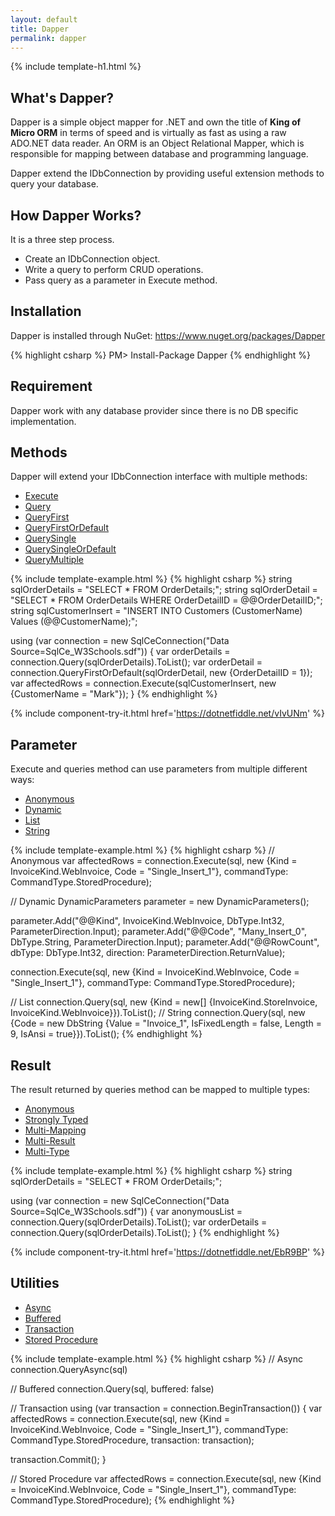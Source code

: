 ```yaml
---
layout: default
title: Dapper
permalink: dapper
---
```


{% include template-h1.html %}

## What's Dapper?
Dapper is a simple object mapper for .NET and own the title of **King of Micro ORM** in terms of speed and is virtually as fast as using a raw ADO.NET data reader. An ORM is an Object Relational Mapper, which is responsible for mapping between database and programming language.

Dapper extend the IDbConnection by providing useful extension methods to query your database.

## How Dapper Works?
It is a three step process.
- Create an IDbConnection object.
- Write a query to perform CRUD operations.
- Pass query as a parameter in Execute method.

## Installation
Dapper is installed through NuGet: <a href="https://www.nuget.org/packages/Dapper" target="_blank">https://www.nuget.org/packages/Dapper</a>

{% highlight csharp %}
PM> Install-Package Dapper
{% endhighlight %}

## Requirement
Dapper work with any database provider since there is no DB specific implementation.

## Methods
Dapper will extend your IDbConnection interface with multiple methods:

- [Execute](/execute)
- [Query](/query)
- [QueryFirst](/queryfirst)
- [QueryFirstOrDefault](/queryfirstordefault)
- [QuerySingle](/querysingle)
- [QuerySingleOrDefault](/querysingleordefault)
- [QueryMultiple](/querymultiple)

{% include template-example.html %} {% highlight csharp %}
string sqlOrderDetails = "SELECT * FROM OrderDetails;";
string sqlOrderDetail = "SELECT * FROM OrderDetails WHERE OrderDetailID = @@OrderDetailID;";
string sqlCustomerInsert = "INSERT INTO Customers (CustomerName) Values (@@CustomerName);";


using (var connection = new SqlCeConnection("Data Source=SqlCe_W3Schools.sdf"))
{
	var orderDetails = connection.Query(sqlOrderDetails).ToList();
	var orderDetail = connection.QueryFirstOrDefault(sqlOrderDetail, new {OrderDetailID = 1});
	var affectedRows = connection.Execute(sqlCustomerInsert,  new {CustomerName = "Mark"});
}
{% endhighlight %}

{% include component-try-it.html href='https://dotnetfiddle.net/vIvUNm' %}

## Parameter
Execute and queries method can use parameters from multiple different ways:

- [Anonymous](/parameter-anonymous)
- [Dynamic](/parameter-dynamic)
- [List](/parameter-list)
- [String](/parameter-string)

{% include template-example.html %} {% highlight csharp %}
// Anonymous
var affectedRows = connection.Execute(sql,
                    new {Kind = InvoiceKind.WebInvoice, Code = "Single_Insert_1"},
                    commandType: CommandType.StoredProcedure);

// Dynamic
DynamicParameters parameter = new DynamicParameters();

parameter.Add("@@Kind", InvoiceKind.WebInvoice, DbType.Int32, ParameterDirection.Input);
parameter.Add("@@Code", "Many_Insert_0", DbType.String, ParameterDirection.Input);
parameter.Add("@@RowCount", dbType: DbType.Int32, direction: ParameterDirection.ReturnValue);

connection.Execute(sql,
new {Kind = InvoiceKind.WebInvoice, Code = "Single_Insert_1"},
commandType: CommandType.StoredProcedure);

// List
connection.Query<Invoice>(sql, new {Kind = new[] {InvoiceKind.StoreInvoice, InvoiceKind.WebInvoice}}).ToList();
// String
connection.Query<Invoice>(sql, new {Code = new DbString {Value = "Invoice_1", IsFixedLength = false, Length = 9, IsAnsi = true}}).ToList();
{% endhighlight %}

## Result
The result returned by queries method can be mapped to multiple types:

- [Anonymous](/result-anonymous)
- [Strongly Typed](/result-strongly-typed)
- [Multi-Mapping](/result-multi-mapping)
- [Multi-Result](/result-multi-result)
- [Multi-Type](/result-multi-type)

{% include template-example.html %} {% highlight csharp %}
string sqlOrderDetails = "SELECT * FROM OrderDetails;";

using (var connection = new SqlCeConnection("Data Source=SqlCe_W3Schools.sdf"))
{
var anonymousList = connection.Query(sqlOrderDetails).ToList();
var orderDetails = connection.Query<OrderDetail>(sqlOrderDetails).ToList();
}
{% endhighlight %}

{% include component-try-it.html href='https://dotnetfiddle.net/EbR9BP' %}

## Utilities

- [Async](async)
- [Buffered](buffered)
- [Transaction](transaction)
- [Stored Procedure](stored-procedure)

{% include template-example.html %} {% highlight csharp %}
// Async
connection.QueryAsync<Invoice>(sql)

// Buffered
connection.Query<Invoice>(sql, buffered: false)

// Transaction
using (var transaction = connection.BeginTransaction())
{
var affectedRows = connection.Execute(sql,
new {Kind = InvoiceKind.WebInvoice, Code = "Single_Insert_1"},
commandType: CommandType.StoredProcedure,
transaction: transaction);

transaction.Commit();
}

// Stored Procedure
var affectedRows = connection.Execute(sql,
new {Kind = InvoiceKind.WebInvoice, Code = "Single_Insert_1"},
commandType: CommandType.StoredProcedure);
{% endhighlight %}
